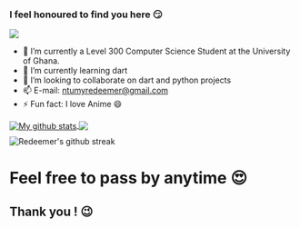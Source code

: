 ### I feel honoured to find you here :smirk:

![](https://komarev.com/ghpvc/?username=RedeemerNtumy&style=plastic&label=VIEWS+ON+PROFILE+SO+FAR)


- 🔭 I’m currently a Level 300 Computer Science Student at the University of Ghana.
- 🌱 I’m currently learning dart 
- 👯 I’m looking to collaborate on dart and python projects
- 📫 E-mail: ntumyredeemer@gmail.com
- ⚡ Fun fact: I love Anime :smile:



<a href="https://github.com/RedeemerNtumy/github-readme-stats">
  <img align="center" src="https://github-readme-stats.vercel.app/api?username=RedeemerNtumy&show_icons=true&include_all_commits=true&theme=material-palenight" alt="My github stats" />
</a>

<a href="https://github.com/RedeemerNtumy/github-readme-stats">
  <img align="center" src="https://github-readme-stats.vercel.app/api/top-langs/?username=RedeemerNtumy&layout=compact&theme=material-palenight" />
</a>

<div style="display: flex; flex-direction: column;">
    <img style="margin-top:10px;" align="left" src="https://github-readme-streak-stats.herokuapp.com/?user=RedeemerNtumy&layout=compact&theme=material-palenight" alt="Redeemer's github streak" />
</div>

# Feel free to pass by anytime :heart_eyes:
## Thank you ! :wink:


